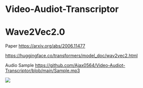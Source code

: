 # Video-Audiot-Transcriptor
# Wave2Vec2.0
Paper https://arxiv.org/abs/2006.11477

https://huggingface.co/transformers/model_doc/wav2vec2.html


Audio Sample https://github.com/Ajax0564/Video-Audiot-Transcriptor/blob/main/Sample.mp3

![](https://github.com/Ajax0564/Video-Audiot-Transcriptor/blob/main/wav2vec2-facebook-ai-header.jpg)

